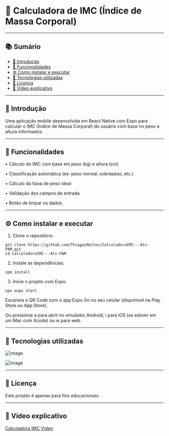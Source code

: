 # 📱 Calculadora de IMC (Índice de Massa Corporal)

---

## 📚 Sumário
- [📌 Introdução](#-introdução)
- [🧠 Funcionalidades](#-funcionalidades)
- [⚙️ Como instalar e executar](#%EF%B8%8F-como-instalar-e-executar)
- [💠 Tecnologias utilizadas](#-tecnologias-utilizadas)
- [📄 Licença](#-licença)
- [🎥 Vídeo explicativo](#-vídeo-explicativo)

---

## 📌 Introdução
  Uma aplicação mobile desenvolvida em React Native com Expo para calcular o IMC (Índice de Massa Corporal) do usuário com base no peso e altura informados.

---

## 🧠 Funcionalidades

  • Cálculo do IMC com base em peso (kg) e altura (cm)

  • Classificação automática (ex: peso normal, sobrepeso, etc.)

  • Cálculo da faixa de peso ideal

  • Validação dos campos de entrada

  • Botão de limpar os dados

---

## ⚙️ Como instalar e executar

  1. Clone o repositório:

    git clone https://github.com/ThiagoLMattos/CalculadoraIMC---Atv-PAM.git
    cd CalculadoraIMC---Atv-PAM

  2. Instale as dependências:

    npm install

  3. Inicie o projeto com Expo:

    npx expo start



  Escaneie o QR Code com o app Expo Go no seu celular (disponível na Play Store ou App Store).

  Ou pressione a para abrir no emulador Android, i para iOS (se estiver em um Mac com Xcode) ou w para web.

---

## 💠 Tecnologias utilizadas

  ![image](https://github.com/user-attachments/assets/fc01ccc2-178d-4e1c-b263-afd7db5a5860)


  ![image](https://github.com/user-attachments/assets/2d684014-416e-48f4-b74c-2947c477d7a0)

---

## 📄 Licença

  Este projeto é apenas para fins educacionais.

---

## 🎥 Vídeo explicativo
[Calculadora IMC Vídeo](https://drive.google.com/file/d/19IX6J67RT6yvxzh4nKC0pET9jgpxn6AU/view?usp=sharing)
